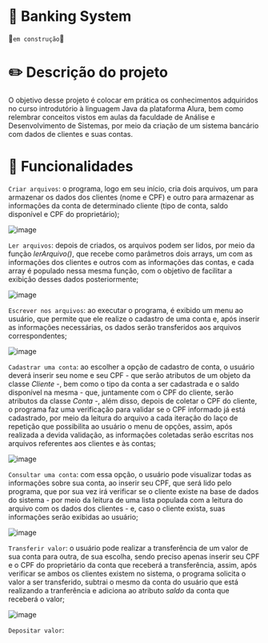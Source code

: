 # 🏦 Banking System
🚧`em construção`🚧

# ✏️ Descrição do projeto
O objetivo desse projeto é colocar em prática os conhecimentos adquiridos no curso introdutório à linguagem Java da plataforma Alura, bem como relembrar conceitos vistos em aulas da faculdade de Análise e Desenvolvimento de Sistemas, por meio da criação de um sistema bancário com dados de clientes e suas contas.

# 🔨 Funcionalidades
`Criar arquivos`: o programa, logo em seu início, cria dois arquivos, um para armazenar os dados dos clientes (nome e CPF) e outro para armazenar as informações da conta de determinado cliente (tipo de conta, saldo disponível e CPF do proprietário);

  ![image](https://github.com/Maria-Faria/BankingSystem/assets/114308727/60886ad4-e9fa-4443-8614-f314b0daf47a)

`Ler arquivos`: depois de criados, os arquivos podem ser lidos, por meio da função _lerArquivo()_, que recebe como parâmetros dois arrays, um com as informações dos clientes e outros com as informações das contas, e cada array é populado nessa mesma função, com o objetivo de facilitar a exibição desses dados posteriormente;

  ![image](https://github.com/Maria-Faria/BankingSystem/assets/114308727/0bd7e948-e860-43a6-be69-a9da19084c48)

`Escrever nos arquivos`: ao executar o programa, é exibido um menu ao usuário, que permite que ele realize o cadastro de uma conta e, após inserir as informações necessárias, os dados serão transferidos aos arquivos correspondentes;

  ![image](https://github.com/Maria-Faria/BankingSystem/assets/114308727/5c665218-a586-4e19-ad21-c522b46e8acd)

`Cadastrar uma conta`: ao escolher a opção de cadastro de conta, o usuário deverá inserir seu nome e seu CPF - que serão atributos de um objeto da classe _Cliente_ -, bem como o tipo da conta a ser cadastrada e o saldo disponível na mesma - que, juntamente com o CPF do cliente, serão atributos da classe _Conta_ -, além disso, depois de coletar o CPF do cliente, o programa faz uma verificação para validar se o CPF informado já está cadastrado, por meio da leitura do arquivo a cada iteração do laço de repetição que possibilita ao usuário o menu de opções, assim, após realizada a devida validação, as informações coletadas serão escritas nos arquivos referentes aos clientes e às contas;

  ![image](https://github.com/Maria-Faria/BankingSystem/assets/114308727/eb84b631-5cc6-473b-b804-c6c34bc0e729)

`Consultar uma conta`: com essa opção, o usuário pode visualizar todas as informações sobre sua conta, ao inserir seu CPF, que será lido pelo programa, que por sua vez irá verificar se o cliente existe na base de dados do sistema - por meio da leitura de uma lista populada com a leitura do arquivo com os dados dos clientes - e, caso o cliente exista, suas informações serão exibidas ao usuário;

  ![image](https://github.com/Maria-Faria/BankingSystem/assets/114308727/fab8b701-07f0-477d-af8d-cbc4203e9a88)

`Transferir valor`: o usuário pode realizar a transferência de um valor de sua conta para outra, de sua escolha, sendo preciso apenas inserir seu CPF e o CPF do proprietário da conta que receberá a transferência, assim, após verificar se ambos os clientes existem no sistema, o programa solicita o valor a ser transferido, subtrai o mesmo da conta do usuário que está realizando a tranferência e adiciona ao atributo _saldo_ da conta que receberá o valor;

  ![image](https://github.com/Maria-Faria/BankingSystem/assets/114308727/4641de7e-1a02-476b-a816-3a412c19f463)


`Depositar valor`:
